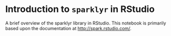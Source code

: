 # Introduction to `sparklyr` in RStudio

A brief overview of the sparklyr library in RStudio. This notebook is primarily based upon the documentation at http://spark.rstudio.com/.
